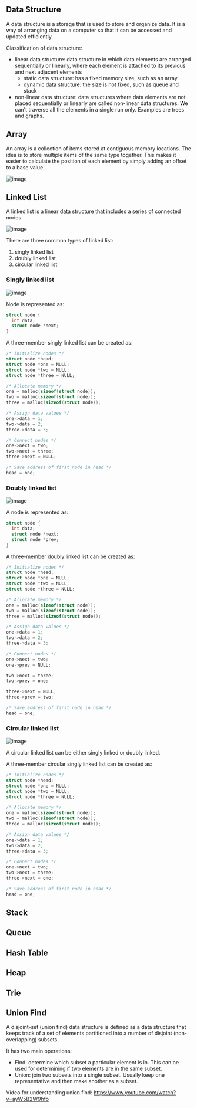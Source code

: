 ## Data Structure
A data structure is a storage that is used to store and organize data.
It is a way of arranging data on a computer so that it can be accessed and updated efficiently.

Classification of data structure:
- linear data structure: data structure in which data elements are arranged sequentially or linearly, where each element is attached to its previous and next adjacent elements
  - static data structure: has a fixed memory size, such as an array
  - dynamic data structure: the size is not fixed, such as queue and stack
- non-linear data structure: data structures where data elements are not placed sequentially or linearly are called non-linear data structures. We can't traverse all the elements in a single run only. Examples are trees and graphs.

## Array
An array is a collection of items stored at contiguous memory locations.
The idea is to store multiple items of the same type together.
This makes it easier to calculate the position of each element by simply adding an offset to a base value.

![image](https://user-images.githubusercontent.com/95273765/211014377-3e583887-8987-4df3-ab49-afd314cfde2d.png)

## Linked List
A linked list is a linear data structure that includes a series of connected nodes.

![image](https://user-images.githubusercontent.com/95273765/211014576-c36c7e5d-96b2-4f86-b34c-472dbfc997df.png)

There are three common types of linked list:
1. singly linked list
2. doubly linked list
3. circular linked list

### Singly linked list
![image](https://user-images.githubusercontent.com/95273765/211015388-11451244-b407-408b-a215-d8238051c2e0.png)

Node is represented as:
``` c
struct node {
  int data;
  struct node *next;
}
```

A three-member singly linked list can be created as:
``` c
/* Initialize nodes */
struct node *head;
struct node *one = NULL;
struct node *two = NULL;
struct node *three = NULL;

/* Allocate memory */
one = malloc(sizeof(struct node));
two = malloc(sizeof(struct node));
three = malloc(sizeof(struct node));

/* Assign data values */
one->data = 1;
two->data = 2;
three->data = 3;

/* Connect nodes */
one->next = two;
two->next = three;
three->next = NULL;

/* Save address of first node in head */
head = one;
```

### Doubly linked list
![image](https://user-images.githubusercontent.com/95273765/211015465-a541d4c1-3a5c-4f8e-be64-88b56c309fe4.png)

A node is represented as:
``` c
struct node {
  int data;
  struct node *next;
  struct node *prev;
}
```

A three-member doubly linked list can be created as:
``` c
/* Initialize nodes */
struct node *head;
struct node *one = NULL;
struct node *two = NULL;
struct node *three = NULL;

/* Allocate memory */
one = malloc(sizeof(struct node));
two = malloc(sizeof(struct node));
three = malloc(sizeof(struct node));

/* Assign data values */
one->data = 1;
two->data = 2;
three->data = 3;

/* Connect nodes */
one->next = two;
one->prev = NULL;

two->next = three;
two->prev = one;

three->next = NULL;
three->prev = two;

/* Save address of first node in head */
head = one;
```

### Circular linked list
![image](https://user-images.githubusercontent.com/95273765/211015753-ac9f957e-b224-49bc-b6b4-74ad073fef41.png)

A circular linked list can be either singly linked or doubly linked.

A three-member circular singly linked list can be created as:
``` c
/* Initialize nodes */
struct node *head;
struct node *one = NULL;
struct node *two = NULL;
struct node *three = NULL;

/* Allocate memory */
one = malloc(sizeof(struct node));
two = malloc(sizeof(struct node));
three = malloc(sizeof(struct node));

/* Assign data values */
one->data = 1;
two->data = 2;
three->data = 3;

/* Connect nodes */
one->next = two;
two->next = three;
three->next = one;

/* Save address of first node in head */
head = one;
```

## Stack

## Queue

## Hash Table

## Heap

## Trie

## Union Find
A disjoint-set (union find) data structure is defined as a data structure that keeps track of a set of elements partitioned into a number of disjoint (non-overlapping) subsets. 

It has two main operations:
- Find: determine which subset a particular element is in.
This can be used for determining if two elements are in the same subset.
- Union: join two subsets into a single subset. Usually keep one representative and then make another as a subset.

Video for understanding union find: https://www.youtube.com/watch?v=ayW5B2W9hfo
